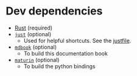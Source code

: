 # Dev dependencies

- [Rust](https://www.rust-lang.org/tools/install) (required)
- [`just`](https://github.com/casey/just) (optional)
  - Used for helpful shortcuts. See the [justfile](https://github.com/jackgerrits/reductionml/blob/main/justfile).
- [`mdbook`](https://rust-lang.github.io/mdBook/) (optional)
  - To build this documentation book
- [`maturin`](https://www.maturin.rs/) (optional)
  - To build the python bindings
